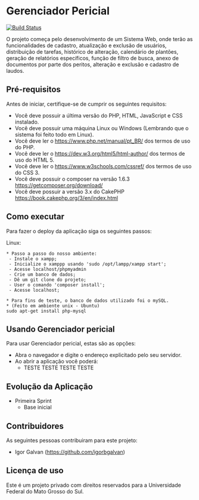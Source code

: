 
# Gerenciador Pericial

[![Build Status](https://img.shields.io/travis/cakephp/app/master.svg?style=flat-square)](https://travis-ci.org/cakephp/app)

O projeto começa pelo desenvolvimento de um Sistema Web, onde terão as funcionalidades de cadastro, atualização e exclusão de usuários, distribuição de tarefas, histórico de alteração, calendário de plantões, geração de relatórios específicos, função de filtro de busca, anexo de documentos por parte dos peritos, alteração e exclusão e cadastro de laudos.


## Pré-requisitos

Antes de iniciar, certifique-se de cumprir os seguintes requisitos:
<!--- Estes são alguns exemplos de requisitos. Adicione, duplique e remove como necessário --->
* Você deve possuir a última versão do PHP, HTML, JavaScript e CSS instalado.
* Você deve possuir uma máquina Linux ou Windows (Lembrando que o sistema foi feito todo em Linux).
* Você deve ler o https://www.php.net/manual/pt_BR/ dos termos de uso do PHP.
* Você deve ler o https://dev.w3.org/html5/html-author/ dos termos de uso do HTML 5.
* Você deve ler o https://www.w3schools.com/cssref/ dos termos de uso do CSS 3.
* Você deve possuir o composer na versão 1.6.3 https://getcomposer.org/download/
* Você deve possuir a versão 3.x do CakePHP https://book.cakephp.org/3/en/index.html

## Como executar

Para fazer o deploy da aplicação siga os seguintes passos:

Linux:
```
* Passo a passo do nosso ambiente:
 - Instale o xampp;
 - Inicialize o xamppp usando 'sudo /opt/lampp/xampp start';
 - Acesse localhost/phpmyadmin
 - Crie um banco de dados;
 - Dê um git clone do projeto;
 - User o comando 'composer install';
 - Acesse localhost;

* Para fins de teste, o banco de dados utilizado foi o mySQL.
* (Feito em ambiente unix - Ubuntu)
sudo apt-get install php-mysql
```

## Usando Gerenciador pericial

Para usar Gerenciador pericial, estas são as opções:
* Abra o navegador e digite o endereço explicitado pelo seu servidor.
* Ao abrir a aplicação você poderá:
  * TESTE TESTE TESTE TESTE

## Evolução da Aplicação
* Primeira Sprint
    * Base inicial

## Contribuidores

As seguintes pessoas contribuiram para este projeto:

* Igor Galvan (https://github.com/igorbgalvan)

## Licença de uso

Este é um projeto privado com direitos reservados para a Universidade Federal do Mato Grosso do Sul.


